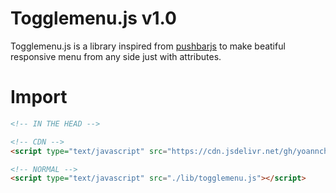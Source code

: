 # Togglemenu.js v1.0
Togglemenu.js is a library inspired from <a href="https://oncebot.github.io/pushbar.js/">pushbarjs</a> to make beatiful responsive menu from any side just with attributes.
# Import
```html
<!-- IN THE HEAD -->

<!-- CDN -->
<script type="text/javascript" src="https://cdn.jsdelivr.net/gh/yoannchb-pro/togglemenu@latest/lib/togglemenu.js"></script>

<!-- NORMAL -->
<script type="text/javascript" src="./lib/togglemenu.js"></script>
```
